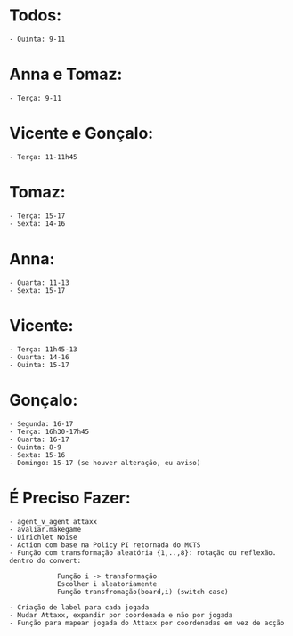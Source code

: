# Todos:

    - Quinta: 9-11

# Anna e Tomaz:

    - Terça: 9-11

# Vicente e Gonçalo:

    - Terça: 11-11h45

# Tomaz:

    - Terça: 15-17
    - Sexta: 14-16 

# Anna:

    - Quarta: 11-13
    - Sexta: 15-17

# Vicente:

    - Terça: 11h45-13
    - Quarta: 14-16
    - Quinta: 15-17

# Gonçalo:

    - Segunda: 16-17
    - Terça: 16h30-17h45
    - Quarta: 16-17
    - Quinta: 8-9
    - Sexta: 15-16
    - Domingo: 15-17 (se houver alteração, eu aviso)



# É Preciso Fazer:

    - agent_v_agent attaxx
    - avaliar.makegame
    - Dirichlet Noise
    - Action com base na Policy PI retornada do MCTS
    - Função com transformação aleatória {1,..,8}: rotação ou reflexão. dentro do convert:
                
                Função i -> transformação
                Escolher i aleatoriamente
                Função transfromação(board,i) (switch case)

    - Criação de label para cada jogada
    - Mudar Attaxx, expandir por coordenada e não por jogada
    - Função para mapear jogada do Attaxx por coordenadas em vez de acção